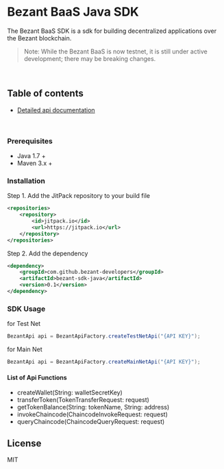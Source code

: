 # Bezant BaaS Java SDK

The Bezant BaaS SDK is a sdk for building decentralized applications over the Bezant blockchain.

> Note: While the Bezant BaaS is now testnet, it is still under active development; there may be breaking changes.

&nbsp;

## Table of contents

* [Detailed api documentation](https://docs.google.com/document/d/1Eh6hWbgVatFP83iFv_SJIE411rHai0U0F7M0uv4KN3A/edit?usp=sharing)

&nbsp;

### Prerequisites

* Java 1.7 +
* Maven 3.x +

### Installation 
Step 1. Add the JitPack repository to your build file
```xml
<repositories>
    <repository>
        <id>jitpack.io</id>
        <url>https://jitpack.io</url>
    </repository>
</repositories>
```
Step 2. Add the dependency
```xml
<dependency>
    <groupId>com.github.bezant-developers</groupId>
    <artifactId>bezant-sdk-java</artifactId>
    <version>0.1</version>
</dependency>
```

### SDK Usage
for Test Net
```java
BezantApi api = BezantApiFactory.createTestNetApi("{API KEY}");
```

for Main Net
```java
BezantApi api = BezantApiFactory.createMainNetApi("{API KEY}");
```

#### List of Api Functions
- createWallet(String: walletSecretKey)
- transferToken(TokenTransferRequest: request)
- getTokenBalance(String: tokenName, String: address)
- invokeChaincode(ChaincodeInvokeRequest: request)
- queryChaincode(ChaincodeQueryRequest: request)


## License
MIT